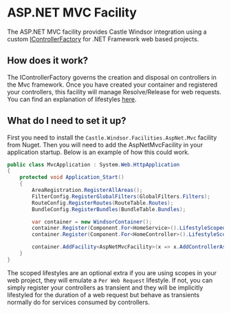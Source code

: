 # ASP.NET MVC Facility

The ASP.NET MVC facility provides Castle Windsor integration using a
custom [IControllerFactory](https://msdn.microsoft.com/en-us/library/system.web.mvc.icontrollerfactory(v=vs.118).aspx)
for .NET Framework web based projects.

## How does it work?

The IControllerFactory governs the creation and disposal on controllers in the Mvc framework. Once you have created
your container and registered your controllers, this facility will manage Resolve/Release for web requests. You
can find an explanation of lifestyles [here](aspnet-lifestyles.md).

## What do I need to set it up?

First you need to install the `Castle.Windsor.Facilities.AspNet.Mvc` facility from Nuget. Then you will need to add the
AspNetMvcFacility in your application startup.
Below is an example of how this could work.

```csharp
public class MvcApplication : System.Web.HttpApplication
{
	protected void Application_Start()
	{
		AreaRegistration.RegisterAllAreas();
		FilterConfig.RegisterGlobalFilters(GlobalFilters.Filters);
		RouteConfig.RegisterRoutes(RouteTable.Routes);
		BundleConfig.RegisterBundles(BundleTable.Bundles);

		var container = new WindsorContainer();
		container.Register(Component.For<HomeService>().LifestyleScoped()); // <- `Per Web Request`
		container.Register(Component.For<HomeController>().LifestyleScoped()); // <- `Per Web Request`

		container.AddFacility<AspNetMvcFacility>(x => x.AddControllerAssembly<MvcApplication>().WithLifestyleScopedPerWebRequest());
	}
}
```

The scoped lifestyles are an optional extra if you are using scopes in your web project, they will emulate a
`Per Web Request`
lifestyle. If not, you can simply register your controllers as transient and they will be implicitly lifestyled for the
duration of a web request but behave as transients normally do for services consumed by controllers.

